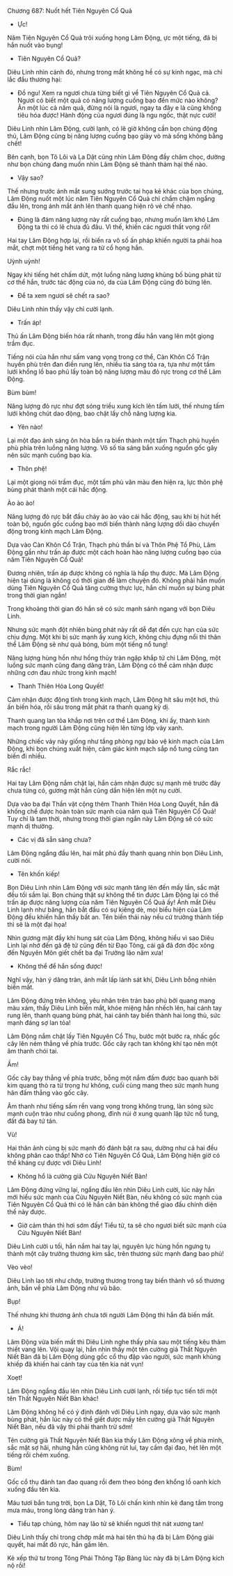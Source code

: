 




Chương 687: Nuốt hết Tiên Nguyên Cổ Quả


- Ực!

Năm Tiên Nguyên Cổ Quả trôi xuống họng Lâm Động, ực một tiếng, đã bị hắn nuốt vào bụng!

- Tiên Nguyên Cổ Quả?

Diêu Linh nhìn cảnh đó, nhưng trong mắt không hề có sự kinh ngạc, mà chỉ lắc đầu thương hại:

- Đồ ngu! Xem ra ngươi chưa từng biết gì về Tiên Nguyên Cổ Quả cả. Ngươi có biết một quả có năng lượng cuồng bạo đến mức nào không? Ăn một lúc cả năm quả, đừng nói là ngươi, ngay ta đây e là cũng không tiêu hóa được! Hành động của ngươi đúng là ngu ngốc, thật nực cười!

Diêu Linh nhìn Lâm Động, cười lạnh, có lẽ giờ không cần bọn chúng động thủ, Lâm Động cũng bị năng lượng cuồng bạo giày vò mà sống không bằng chết!

Bên cạnh, bọn Tô Lôi và La Dật cũng nhìn Lâm Động đầy châm chọc, dường như bọn chúng đang muốn nhìn Lâm Động sẽ thành thảm hại thế nào.

- Vậy sao?

Thế nhưng trước ánh mắt sung sướng trước tai họa kẻ khác của bọn chúng, Lâm Động nuốt một lúc năm Tiên Nguyên Cổ Quả chỉ chầm chậm ngẩng đầu lên, trong ánh mắt ánh lên thanh quang hiện rõ vẻ chế nhạo.

- Đúng là đám năng lượng này rất cuồng bạo, nhưng muốn làm khó Lâm Động ta thì có lẽ chưa đủ đâu. Vì thế, khiến các ngươi thất vọng rồi!

Hai tay Lâm Động hợp lại, rồi biến ra vô số ấn pháp khiến người ta phải hoa mắt, chợt một tiếng hét vang ra từ cổ họng hắn.

Uỳnh uỳnh!

Ngay khi tiếng hét chấm dứt, một luồng năng lượng khủng bố bùng phát từ cơ thể hắn, trước tác động của nó, da của Lâm Động cũng đỏ bừng lên.

- Để ta xem ngươi sẽ chết ra sao?

Diêu Linh nhìn thấy vậy chỉ cười lạnh.

- Trấn áp!

Thủ ấn Lâm Động biến hóa rất nhanh, trong đầu hắn vang lên một giọng trầm đục.

Tiếng nói của hắn như sấm vang vọng trong cơ thể, Càn Khôn Cổ Trận huyền phù trên đan điền rung lên, nhiều tia sáng tỏa ra, tựa như một tấm lưới khổng lồ bao phủ lấy toàn bộ năng lượng màu đỏ rực trong cơ thể Lâm Động.

Bùm bùm!

Năng lượng đỏ rực như đợt sóng triều xung kích lên tấm lưới, thế nhưng tấm lưới không chút dao động, bao chặt lấy chỗ năng lượng kia.

- Yên nào!

Lại một đạo ánh sáng ôn hòa bắn ra biến thành một tấm Thạch phù huyền phù phía trên luồng năng lượng. Vô số tia sáng bắn xuống nguồn gốc gây nên sức mạnh cuồng bạo kia.

- Thôn phệ!

Lại một giọng nói trầm đục, một tấm phù văn màu đen hiện ra, lực thôn phệ bùng phát thành một cái hắc động.

Ào ào ào!

Năng lượng đỏ rực bắt đầu chảy ào ào vào cái hắc động, sau khi bị hút hết toàn bộ, nguồn gốc cuồng bạo mới biến thành năng lượng dồi dào chuyển động trong kinh mạch Lâm Động.

Dựa vào Càn Khôn Cổ Trận, Thạch phù thần bí và Thôn Phệ Tổ Phù, Lâm Động gần như trấn áp được một cách hoàn hào năng lượng cuồng bạo của năm Tiên Nguyên Cổ Quả!

Đương nhiên, trấn áp được không có nghĩa là hấp thụ được. Mà Lâm Động hiện tại dúng là không có thời gian để làm chuyện đó. Không phải hắn muốn dùng Tiên Nguyên Cổ Quả tăng cường thực lực, hắn chỉ muốn sự bùng phát trong thời gian ngắn!

Trong khoảng thời gian đó hắn sẽ có sức mạnh sánh ngang với bọn Diêu Linh.

Nhưng sức mạnh đột nhiên bùng phát này rất dễ đạt đến cực hạn của sức chịu đựng. Một khi bị sức mạnh ấy xung kích, không chịu đựng nổi thì thân thể Lâm Động sẽ như quả bóng, bùm một tiếng nổ tung!

Năng lượng hùng hồn như hồng thủy tràn ngập khắp tứ chi Lâm Động, một luồng sức mạnh cũng đang dâng tràn, Lâm Động có thể cảm nhận được những cơn đau nhức trong kinh mạch!

- Thanh Thiên Hóa Long Quyết!

Cảm nhận được động tĩnh trong kinh mạch, Lâm Động hít sâu một hơi, thủ ấn biến hóa, rồi sâu trong mắt phát ra thanh quang kỳ dị.

Thanh quang lan tỏa khắp nơi trên cơ thể Lâm Động, khi ấy, thành kinh mạch trong người Lâm Động cũng hiện lên từng lớp vảy xanh.

Những chiếc vảy này giống như tầng phòng ngự bảo vệ kinh mạch của Lâm Động, khi bọn chúng xuất hiện, cảm giác kinh mạch sắp nổ tung cũng tan biến đi nhiều.

Rắc rắc!

Hai tay Lâm Động nắm chặt lại, hắn cảm nhận được sự mạnh mẽ trước đây chưa từng có, gương mặt hắn cũng dần hiện lên một nụ cười.

Dựa vào ba đại Thần vật cộng thêm Thanh Thiên Hóa Long Quyết, hắn đã khống chế được hoàn toàn sức mạnh của năm quả Tiên Nguyên Cổ Quả! Tuy chỉ là tạm thời, nhưng trong thời gian ngắn này Lâm Động sẽ có sức mạnh dị thường.

- Các vị đã sẵn sàng chưa?

Lâm Động ngẩng đầu lên, hai mắt phủ đầy thanh quang nhìn bọn Diêu Linh, cười nói.

- Tên khốn kiếp!

Bọn Diêu Linh nhìn Lâm Động với sức mạnh tăng lên đến mấy lần, sắc mặt đều tối sầm lại. Bọn chúng thật sự không thể tin được Lâm Động lại có thể trấn áp được năng lượng của năm Tiên Nguyên Cổ Quả ấy! Ánh mắt Diêu Linh lạnh như băng, hắn bắt đầu có sự kiêng dè, mọi biểu hiện của Lâm Động đều khiến hắn thấy bất an. Tên biến thái này nếu cứ trưởng thành tiếp thì sẽ là một đại họa!

Nhìn gương mặt đầy khí hung sát của Lâm Động, không hiểu vì sao Diêu Linh lại nhớ đến gã đệ tử cũng đến từ Đạo Tông, cái gã đã đơn độc xông đến Nguyên Môn giết chết ba đại Trưởng lão năm xưa!

- Không thể để hắn sống được!

Nghĩ vậy, hàn ý dâng tràn, ánh mắt lấp lánh sát khí, Diêu Linh bỗng nhiên biến mất.

Lâm Động đứng trên không, yêu nhãn trên trán bao phủ bởi quang mang màu xám, thấy Diêu Linh biến mắt, khóe miệng hắn nhếch lên, hai cánh tay rung lên, thanh quang bùng phát, hai cánh tay biến thành hai long thủ, sức mạnh đáng sợ lan tỏa!

Lâm Động nắm chặt lấy Tiên Nguyên Cổ Thụ, bước một bước ra, nhấc gốc cây lên ném thẳng về phía trước. Gốc cây rạch tan không khí tạo nên một âm thanh chói tai.

Ầm!

Gốc cây bay thẳng về phía trước, bỗng một nắm đấm được bao quanh bởi kim quang thò ra từ trong hư không, cuối cùng mang theo sức mạnh hung hãn đấm thẳng vào gốc cây.

Âm thanh như tiếng sấm rền vang vọng trong không trung, làn sóng sức mạnh cuộn trào như cuồng phong, đỉnh núi ở xung quanh lập tức nổ tung, đất đá bay tứ tán.

Vù!

Hai thân ảnh cùng bị sức mạnh đó đánh bật ra sau, dường như cả hai đều không phân cao thấp! Nhờ có Tiên Nguyên Cổ Quả, Lâm Động hiện giờ có thể kháng cự được với Diêu Linh!

- Không hổ là cường giả Cửu Nguyên Niết Bàn!

Lâm Động đứng vững lại, ngẩng đầu lên nhìn Diêu Linh cười, lúc này hắn mới hiểu sức mạnh của Cửu Nguyên Niết Bàn, nếu không có sức mạnh của Tiên Nguyên Cổ Quả thì có lẽ hắn căn bản không thể giao đấu chính diện thế này được.

- Giờ cảm thán thì hơi sớm đấy! Tiểu tử, ta sẽ cho ngươi biết sức mạnh của Cửu Nguyên Niết Bàn!

Diêu Linh cười u tối, hắn nắm hai tay lại, nguyên lực hùng hồn ngưng tụ thành một cây trường thương kim sắc, trên thương sức mạnh đang bao phủ!

Vèo vèo!

Diêu Linh lao tới như chớp, trường thương trong tay biến thành vô số thương ảnh, bắn về phía Lâm Động như vũ bão.

Bụp!

Thế nhưng khi thương ảnh chưa tới người Lâm Động thì hắn đã biến mất.

- Á!

Lâm Động vừa biến mất thì Diêu Linh nghe thấy phía sau một tiếng kêu thảm thiết vang lên. Vội quay lại, hắn nhìn thấy một tên cường giả Thất Nguyên Niết Bàn đã bị Lâm Động dùng gốc cổ thụ đập vào người, sức mạnh khủng khiếp đã khiến hai cánh tay của tên kia nát vụn!

Xoẹt!

Lâm Động ngẩng đầu lên nhìn Diêu Linh cười lạnh, rồi tiếp tục tiến tới một tên Thất Nguyên Niết Bàn khác!

Lâm Động không hề có ý định đánh với Diêu Linh ngay, dựa vào sức mạnh bùng phát, hắn lúc này có thể giết được mấy tên cường giả Thất Nguyên Niết Bàn, nếu đã vậy thì phải thanh trừ sớm!

Tên cường giả Thất Nguyên Niết Bàn kia thấy Lâm Động xông về phía mình, sắc mặt sợ hãi, nhưng hắn cũng không rút lui, tay cầm đại đao, hét lên một tiếng rồi chém xuống.

Bùm!

Gốc cổ thụ đánh tan đao quang rồi đem theo bóng đen khổng lồ oanh kích xuống đầu tên kia.

Máu tươi bắn tung trời, bọn La Dật, Tô Lôi chấn kinh nhìn kẻ đang tắm trong mưa máu, trong lòng dâng tràn hàn ý.

- Tiểu tạp chủng, hôm nay lão tử sẽ khiến ngươi thịt nát xương tan!

Diêu Linh thấy chỉ trong chớp mắt mà hai tên thủ hạ đã bị Lâm Động giải quyết, hai mắt đỏ rực, hắn gầm lên.

Kẻ xếp thứ tư trong Tông Phái Thông Tập Bảng lúc này đã bị Lâm Động kích nộ rồi!




